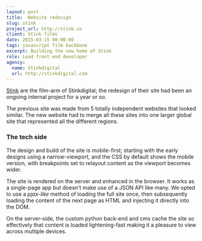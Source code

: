 ```yaml
---
layout: post
title:  Website redesign
slug: stink
project_url: http://stink.co
client: Stink films
date: 2015-03-15 00:00:00
tags: javascript film backbone
excerpt: Building the new home of Stink
role: Lead front-end developer
agency:
  name: Stinkdigital
  url: http://stinkdigital.com
---
```

[Stink](http://stink.co) are the film-arm of Stinkdigital; the redesign of their site had been an ongoing internal project for a year or so.

The previous site was made from 5 totally independent websites that looked similar. The new website had to merge all these sites into one larger global site that represented all the different regions.

### The tech side

The design and build of the site is mobile-first; starting with the early designs using a narrow-viewport, and the CSS by default shows the mobile version, with breakpoints set to relayout content as the viewport becomes wider.

The site is rendered on the server and enhanced in the browser. It works as a single-page app but doesn't make use of a JSON API like many. We opted to use a *pjax-like* method of loading the full site once, then subsequently loading the content of the next page as HTML and injecting it directly into the DOM.

On the server-side, the custom python back-end and cms cache the site so effectively that content is loaded lightening-fast making it a pleasure to view across multiple devices.
